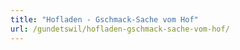 ```yaml
---
title: "Hofladen - Gschmack-Sache vom Hof"
url: /gundetswil/hofladen-gschmack-sache-vom-hof/
---
```

